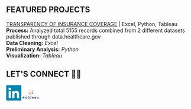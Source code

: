 
## FEATURED PROJECTS
[TRANSPARENCY OF INSURANCE COVERAGE](https://public.tableau.com/views/TransparencyofInsuranceCoverage/StorySlide?:language=en-US&:display_count=n&:origin=viz_share_link) | Excel, Python, Tableau
</br>
**Process:**
Analyzed total 5155 records combined from 2 different datasets published through data.healthcare.gov
</br>
**Data Cleaning:** *Excel*
</br>
**Preliminary Analysis:** *Python*
</br>
**Visualization:** *Tableau*

## LET'S CONNECT 🤝✨
<a href="https://www.linkedin.com/in/amy-herrou/"><img align="left" src="https://github.com/AmyHerrou/images/blob/main/linkedin.png" alt="Amy Herrou | LinkedIn" width="41px"/></a>
<a href="https://public.tableau.com/app/profile/amy.herrou"><img align="left" src="https://github.com/AmyHerrou/images/blob/main/icon-tableau.png" alt="Amy Herrou | Tableau" width="51px"/></a>
</br>

